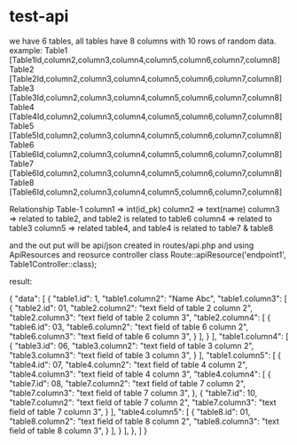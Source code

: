 # test-api
we have 6 tables, all tables have 8 columns with 10 rows of random data.
example:
Table1 [Table1Id,column2,column3,column4,column5,column6,column7,column8]
Table2 [Table2Id,column2,column3,column4,column5,column6,column7,column8]
Table3 [Table3Id,column2,column3,column4,column5,column6,column7,column8]
Table4 [Table4Id,column2,column3,column4,column5,column6,column7,column8]
Table5 [Table5Id,column2,column3,column4,column5,column6,column7,column8]
Table6 [Table6Id,column2,column3,column4,column5,column6,column7,column8]
Table7 [Table6Id,column2,column3,column4,column5,column6,column7,column8]
Table8 [Table6Id,column2,column3,column4,column5,column6,column7,column8]

Relationship
Table-1
column1 => int(id_pk)
column2 => text(name)
column3 => related to table2, and table2 is related to table6
column4 => related to table3
column5 => related table4, and table4 is related to table7 & table8

and the out put will be api/json created in routes/api.php and using ApiResources and reosurce controller class
Route::apiResource('endpoint1', Table1Controller::class);

result:

{
  "data": [
    {
        "table1.id": 1,
        "table1.column2": "Name Abc",
        "table1.column3": [
            {
            "table2.id": 01,
            "table2.column2": "text field of table 2 column 2",
            "table2.column3": "text field of table 2 column 3",
            "table2.column4": [
                {
                "table6.id": 03,
                "table6.column2": "text field of table 6 column 2",
                "table6.column3": "text field of table 6 column 3",
                }
            ],
            }
        ],
        "table1.column4": [
            {
                "table3.id": 06,
                "table3.column2": "text field of table 3 column 2",
                "table3.column3": "text field of table 3 column 3",
            }
        ],
        "table1.column5": [
            {
            "table4.id": 07,
            "table4.column2": "text field of table 4 column 2",
            "table4.column3": "text field of table 4 column 3",
            "table4.column4": [
                {
                "table7.id": 08,
                "table7.column2": "text field of table 7 column 2",
                "table7.column3": "text field of table 7 column 3",
                },
                {
                "table7.id": 10,
                "table7.column2": "text field of table 7 column 2",
                "table7.column3": "text field of table 7 column 3",
                }
            ],
            "table4.column5": [
                {
                "table8.id": 01,
                "table8.column2": "text field of table 8 column 2",
                "table8.column3": "text field of table 8 column 3",
                }
            ],
            }
        ],
    },
    ]
}
